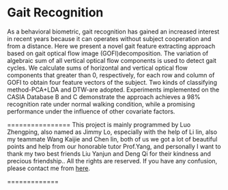 Gait Recognition
================
As a behavioral biometric, gait recognition has gained an increased interest in recent years because it can operates without subject cooperation and from a distance. Here we present a novel gait feature extracting approach based on gait optical flow image (GOFI)decomposition. The variation of algebraic sum of all vertical optical flow components is used to detect gait cycles.  We calculate sums of horizontal and vertical optical flow components that greater than 0, respectively, for each row and column of GOFI to obtain four feature vectors of the subject. Two kinds of classifying method-PCA+LDA and DTW-are adopted. Experiments implemented on  the CASIA Database B and C demonstrate the approach achieves a 98\% recognition rate under normal walking condition, while a promising performance under the influence of other covariate factors.

================
This project is mainly programmed by Luo Zhengping, also named as Jimmy Lo, especially with the help of Li lin, also my teammate Wang Kaijie and Chen lin, both of us we got a lot of beautiful points and help from our honorable tutor Prof.Yang, and personally I want to thank my two best friends Liu Yanjun and Deng Qi for their kindness and precious friendship.. All the rights are reserved. If you have any confusion, please contact me from [here](https://github.com/Jimmy-Lo/AboutMe/wiki/AboutMe).

=============
